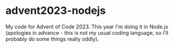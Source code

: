 # advent2023-nodejs

My code for Advent of Code 2023.
This year I'm doing it in Node.js (apologies in advance - this is not my usual coding language, so I'll probably do some things really oddly).
